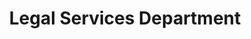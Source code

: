 ---
layout: page
title: Legal Services Department
permalink: "/about/departments/legal-services"
main: |-
    The department is responsible for advising the Council on all legal issues, including the interpretation of the Consumer Protection Council Act (CPCA) and other laws. The department is also responsible for inter-agency legal relationships including drafting, vetting, modifying and interpreting Memoranda of Understanding (MoU) that govern those relationships/collaborations. It also coordinates formal investigations and hearings, issuance of Council Orders, coordination with the Office of the Minister of Justice and Attorney General of the Federation. It further liaises with external counsel and manages litigation for/or against the Council.
    
    Other functions of the department include:
    1. Managing the Council’s Board Secretariat, Senior Management meetings, and other statutorily created organs of/or within the Council.
    2. Developing and drafting subsidiary legislation such as regulations and guidelines for enactment.
    3. Drafting, vetting and execution of contracts between the Council and third parties.
    4. Providing legal opinions and position papers.
    5. Handling of all other legal issues of the Council.
---